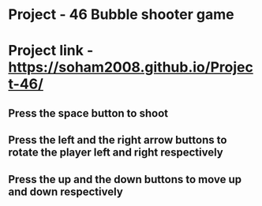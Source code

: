 # Project - 46  Bubble shooter game

# Project link - https://soham2008.github.io/Project-46/

## Press the space button to shoot 
## Press the left and the right arrow buttons to rotate the player left and right respectively
## Press the up and the down buttons to move up and down respectively

